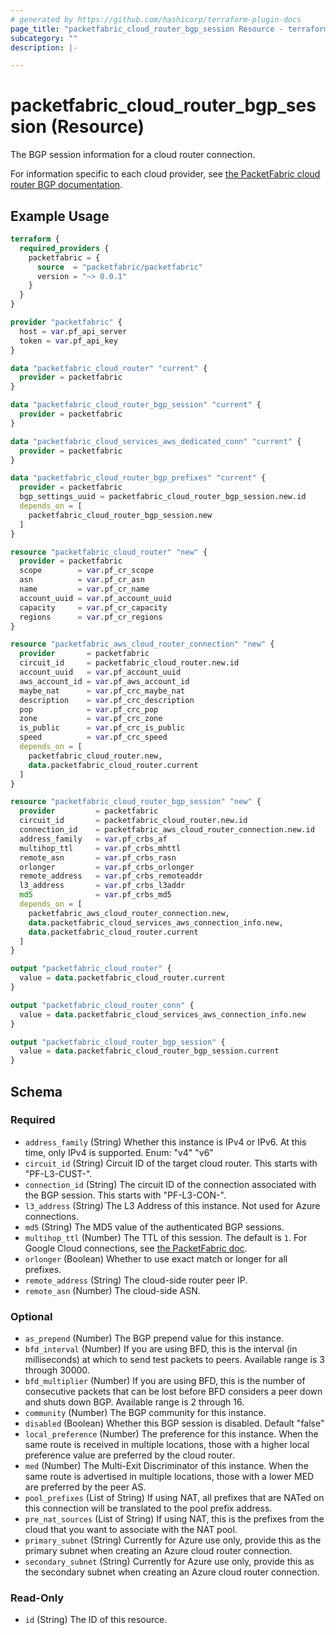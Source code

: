```yaml
---
# generated by https://github.com/hashicorp/terraform-plugin-docs
page_title: "packetfabric_cloud_router_bgp_session Resource - terraform-provider-packetfabric"
subcategory: ""
description: |-

---
```


# packetfabric_cloud_router_bgp_session (Resource)

The BGP session information for a cloud router connection. 

For information specific to each cloud provider, see [the PacketFabric cloud router BGP documentation](https://docs.packetfabric.com/cr/bgp/).

## Example Usage

```terraform
terraform {
  required_providers {
    packetfabric = {
      source  = "packetfabric/packetfabric"
      version = "~> 0.0.1"
    }
  }
}

provider "packetfabric" {
  host = var.pf_api_server
  token = var.pf_api_key
}

data "packetfabric_cloud_router" "current" {
  provider = packetfabric
}

data "packetfabric_cloud_router_bgp_session" "current" {
  provider = packetfabric
}

data "packetfabric_cloud_services_aws_dedicated_conn" "current" {
  provider = packetfabric
}

data "packetfabric_cloud_router_bgp_prefixes" "current" {
  provider = packetfabric
  bgp_settings_uuid = packetfabric_cloud_router_bgp_session.new.id
  depends_on = [
    packetfabric_cloud_router_bgp_session.new
  ]
}

resource "packetfabric_cloud_router" "new" {
  provider = packetfabric
  scope        = var.pf_cr_scope
  asn          = var.pf_cr_asn
  name         = var.pf_cr_name
  account_uuid = var.pf_account_uuid
  capacity     = var.pf_cr_capacity
  regions      = var.pf_cr_regions
}

resource "packetfabric_aws_cloud_router_connection" "new" {
  provider       = packetfabric
  circuit_id     = packetfabric_cloud_router.new.id
  account_uuid   = var.pf_account_uuid
  aws_account_id = var.pf_aws_account_id
  maybe_nat      = var.pf_crc_maybe_nat
  description    = var.pf_crc_description
  pop            = var.pf_crc_pop
  zone           = var.pf_crc_zone
  is_public      = var.pf_crc_is_public
  speed          = var.pf_crc_speed
  depends_on = [
    packetfabric_cloud_router.new,
    data.packetfabric_cloud_router.current
  ]
}

resource "packetfabric_cloud_router_bgp_session" "new" {
  provider         = packetfabric
  circuit_id       = packetfabric_cloud_router.new.id
  connection_id    = packetfabric_aws_cloud_router_connection.new.id
  address_family   = var.pf_crbs_af
  multihop_ttl     = var.pf_crbs_mhttl
  remote_asn       = var.pf_crbs_rasn
  orlonger         = var.pf_crbs_orlonger
  remote_address   = var.pf_crbs_remoteaddr
  l3_address       = var.pf_crbs_l3addr
  md5              = var.pf_crbs_md5
  depends_on = [
    packetfabric_aws_cloud_router_connection.new,
    data.packetfabric_cloud_services_aws_connection_info.new,
    data.packetfabric_cloud_router.current
  ]
}

output "packetfabric_cloud_router" {
  value = data.packetfabric_cloud_router.current
}

output "packetfabric_cloud_router_conn" {
  value = data.packetfabric_cloud_services_aws_connection_info.new
}

output "packetfabric_cloud_router_bgp_session" {
  value = data.packetfabric_cloud_router_bgp_session.current
}
```

## Schema

### Required

- `address_family` (String) Whether this instance is IPv4 or IPv6. At this time, only IPv4 is supported. 
		Enum: "v4" "v6"
- `circuit_id` (String) Circuit ID of the target cloud router. This starts with "PF-L3-CUST-".
- `connection_id` (String) The circuit ID of the connection associated with the BGP session. This starts with "PF-L3-CON-".
- `l3_address` (String) The L3 Address of this instance. Not used for Azure connections.
- `md5` (String) The MD5 value of the authenticated BGP sessions.
- `multihop_ttl` (Number) The TTL of this session. The default is `1`. For Google Cloud connections, see [the PacketFabric doc](https://docs.packetfabric.com/cr/bgp/bgp_google/#ttl).
- `orlonger` (Boolean) Whether to use exact match or longer for all prefixes.
- `remote_address` (String) The cloud-side router peer IP.
- `remote_asn` (Number) The cloud-side ASN.

### Optional

- `as_prepend` (Number) The BGP prepend value for this instance.
- `bfd_interval` (Number) If you are using BFD, this is the interval (in milliseconds) at which to send test packets to peers.
		Available range is 3 through 30000.
- `bfd_multiplier` (Number) If you are using BFD, this is the number of consecutive packets that can be lost before BFD considers a peer down and shuts down BGP. 
		Available range is 2 through 16.
- `community` (Number) The BGP community for this instance.
- `disabled` (Boolean) Whether this BGP session is disabled.
		Default "false"
- `local_preference` (Number) The preference for this instance. When the same route is received in multiple locations, those with a higher local preference value are preferred by the cloud router.
- `med` (Number) The Multi-Exit Discriminator of this instance. When the same route is advertised in multiple locations, those with a lower MED are preferred by the peer AS.
- `pool_prefixes` (List of String) If using NAT, all prefixes that are NATed on this connection will be translated to the pool prefix address.
- `pre_nat_sources` (List of String) If using NAT, this is the prefixes from the cloud that you want to associate with the NAT pool.
- `primary_subnet` (String) Currently for Azure use only, provide this as the primary subnet when creating an Azure cloud router connection.
- `secondary_subnet` (String) Currently for Azure use only, provide this as the secondary subnet when creating an Azure cloud router connection.

### Read-Only

- `id` (String) The ID of this resource.
